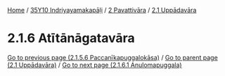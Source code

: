 
[Home](/) / [35Y10 Indriyayamakapāḷi](../../../35Y10.md) / [2 Pavattivāra](../../2.md) / [2.1 Uppādavāra](../2.1.md)

# 2.1.6 Atītānāgatavāra


[Go to previous page (2.1.5.6 Paccanīkapuggalokāsa)](2.1.5/2.1.5.6.md) / [Go to parent page (2.1 Uppādavāra)](../2.1.md) / [Go to next page (2.1.6.1 Anulomapuggala)](2.1.6/2.1.6.1.md)


